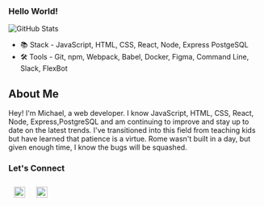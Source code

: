 ### Hello World!

![GitHub Stats](https://github-readme-stats.vercel.app/api?username=michael5522&count_private=true&show_icons=true&include_all_commits=true&theme=graywhite)
- 📚 Stack - JavaScript, HTML, CSS, React, Node, Express PostgeSQL
- 🛠 Tools -  Git, npm, Webpack, Babel, Docker, Figma, Command Line, Slack, FlexBot
## About Me
Hey! I'm Michael, a web developer. I know JavaScript, HTML, CSS, React, Node, Express,PostgreSQL and am continuing to improve and stay up to date on the latest trends. I've transitioned into this field from teaching kids but have learned that patience is a virtue. Rome wasn't built in a day, but given enough time, I know the bugs will be squashed.
### Let's Connect
[<img align="left" alt="LinkedIn" width="22px" src="https://cdn.jsdelivr.net/npm/simple-icons@v3/icons/linkedin.svg"  style="margin: 11px;"/>](https://www.linkedin.com/in/chang-michael/)
[<img align="left" alt="Email" width="22px" src="https://cdn.jsdelivr.net/npm/simple-icons@v3/icons/gmail.svg"  style="margin: 11px;"/>](mailto:michaelkuochang@gmail.com)
<!--
**michael5522/michael5522** is a ✨ _special_ ✨ repository because its `README.md` (this file) appears on your GitHub profile.

Here are some ideas to get you started:

- 🔭 I’m currently working on ...
- 🌱 I’m currently learning ...
- 👯 I’m looking to collaborate on ...
- 🤔 I’m looking for help with ...
- 💬 Ask me about ...
- 📫 How to reach me: ...
- 😄 Pronouns: ...
- ⚡ Fun fact: ...
-->
